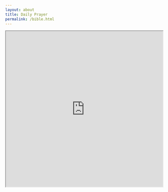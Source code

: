 ```yaml
---
layout: about
title: Daily Prayer
permalink: /bible.html
---
```


<meta name="robots" content="noindex">

<iframe src="https://www.biblestudytools.com/bible-verse-of-the-day/embed/niv/" height="500" style="width: 100%;"></iframe>
